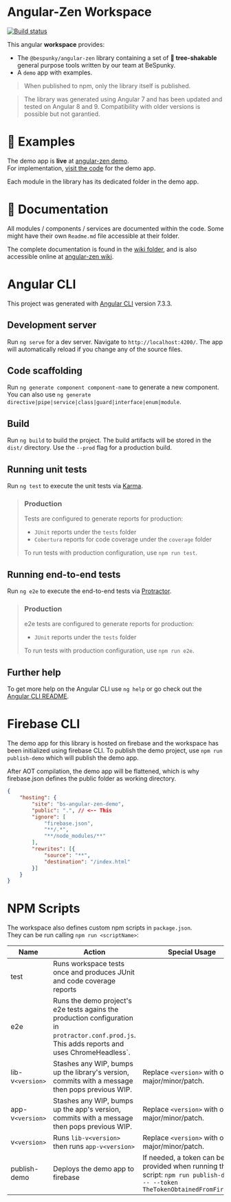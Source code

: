 # Angular-Zen Workspace

[![Build status](https://dev.azure.com/BeSpunky/Libraries/_apis/build/status/Build%20and%20test%20angular-zen)](https://dev.azure.com/BeSpunky/Libraries/_build/latest?definitionId=27)

This angular **workspace** provides:
- The `@bespunky/angular-zen` library containing a set of **🌳 tree-shakable** general purpose tools written by our team at BeSpunky.
- A `demo` app with examples.

> When published to npm, only the library itself is published.
  
> The library was generated using Angular 7 and has been updated and tested on Angular 8 and 9. Compatibility with older versions is possible but not garantied.

# 🙌 Examples
The demo app is **live** at [angular-zen demo](https://bs-angular-zen-demo.firebaseapp.com).  
For implementation, [visit the code](https://dev.azure.com/BeSpunky/Libraries/_git/angular-zen?path=%2Fprojects%2Fdemo&version=GBmaster&_a=contents) for the demo app.

Each module in the library has its dedicated folder in the demo app.

# 📖 Documentation

All modules / components / services are documented within the code. Some might have their own `Readme.md` file accessible at their folder.

The complete documentation is found in the [wiki folder](/wiki/Wiki-Home.md), and is also accessible online at [angular-zen wiki](https://dev.azure.com/BeSpunky/Libraries/_wiki/wikis/angular-zen?wikiVersion=GBmaster&pagePath=%2FWiki%20Home).

# Angular CLI

This project was generated with [Angular CLI](https://github.com/angular/angular-cli) version 7.3.3.

## Development server

Run `ng serve` for a dev server. Navigate to `http://localhost:4200/`. The app will automatically reload if you change any of the source files.

## Code scaffolding

Run `ng generate component component-name` to generate a new component. You can also use `ng generate directive|pipe|service|class|guard|interface|enum|module`.

## Build

Run `ng build` to build the project. The build artifacts will be stored in the `dist/` directory. Use the `--prod` flag for a production build.

## Running unit tests

Run `ng test` to execute the unit tests via [Karma](https://karma-runner.github.io).

> ### Production
> Tests are configured to generate reports for production:
> - `JUnit` reports under the `tests` folder
> - `Cobertura` reports for code coverage under the `coverage` folder
>
> To run tests with production configuration, use `npm run test`.

## Running end-to-end tests

Run `ng e2e` to execute the end-to-end tests via [Protractor](http://www.protractortest.org/).

> ### Production
> e2e tests are configured to generate reports for production:
> - `JUnit` reports under the `tests` folder
>
> To run tests with production configuration, use `npm run e2e`.

## Further help

To get more help on the Angular CLI use `ng help` or go check out the [Angular CLI README](https://github.com/angular/angular-cli/blob/master/README.md).

# Firebase CLI
The demo app for this library is hosted on firebase and the workspace has been initialized using firebase CLI.
To publish the demo project, use `npm run publish-demo` which will publish the demo app.

After AOT compilation, the demo app will be flattened, which is why firebase.json defines the public folder as working directory.
```json
{
    "hosting": {
        "site": "bs-angular-zen-demo",
        "public": ".", // <-- This
        "ignore": [
            "firebase.json",
            "**/.*",
            "**/node_modules/**"
        ],
        "rewrites": [{
            "source": "**",
            "destination": "/index.html"
        }]
    }
}
```

# NPM Scripts
The workspace also defines custom npm scripts in `package.json`.  
They can be run calling `npm run <scriptName>`:

| Name | Action | Special Usage |
| ---  | ---    | ---           |
| test | Runs workspace tests once and produces JUnit and code coverage reports | |
| e2e | Runs the demo project's e2e tests agains the production configuration in `protractor.conf.prod.js`. This adds reports and uses ChromeHeadless`.| |
| lib-v`<version>` | Stashes any WIP, bumps up the library's version, commits with a message then pops previous WIP. | Replace `<version>` with one of major/minor/patch. |
| app-v`<version>` | Stashes any WIP, bumps up the app's version, commits with a message then pops previous WIP. | Replace `<version>` with one of major/minor/patch. |
| v`<version>` | Runs `lib-v<version>` then runs `app-v<version>` | Replace `<version>` with one of major/minor/patch. |
| publish-demo | Deploys the demo app to firebase | If needed, a token can be provided when running the script: `npm run publish-demo -- --token TheTokenObtainedFromFirebase` |
